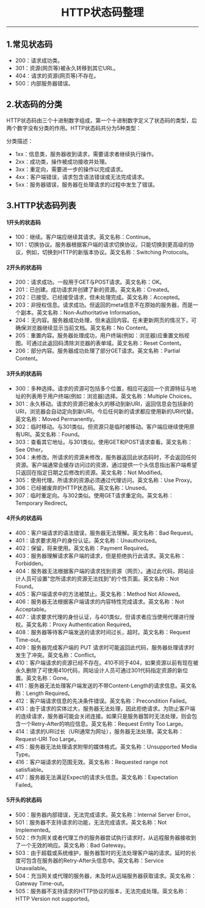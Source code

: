 <!--
 * @Author: guoxinggang<guoxinggang@gsaxns.com>
 * @Version: 1.0
 * @Date: 2019-08-21 11:30:05
 * @LastEditTime: 2019-08-21 13:35:08
 * @Description: 
 -->
# <center>HTTP状态码整理</center>
---
## 1.常见状态码

- 200：请求成功类。
- 301：资源(网页等)被永久转移到其它URL。
- 404：请求的资源(网页等)不存在。
- 500：内部服务器错误。

## 2.状态码的分类

HTTP状态码由三个十进制数字组成，第一个十进制数字定义了状态码的类型，后两个数字没有分类的作用。HTTP状态码共分为5种类型：

分类描述：

- 1xx：信息类，服务器收到请求，需要请求者继续执行操作。
- 2xx：成功类，操作被成功接收并处理。
- 3xx：重定向，需要进一步的操作以完成请求。
- 4xx：客户端错误，请求包含语法错误或无法完成请求。
- 5xx：服务器错误，服务器在处理请求的过程中发生了错误。

## 3.HTTP状态码列表

#### 1开头的状态码

- 100：继续。客户端应继续其请求。英文名称：Continue。
- 101：切换协议。服务器根据客户端的请求切换协议。只能切换到更高级的协议，例如，切换到HTTP的新版本协议。英文名称：Switching Protocols。

#### 2开头的状态码

- 200：请求成功。一般用于GET与POST请求。英文名称：OK。
- 201：已创建。成功请求并创建了新的资源。英文名称：Created。
- 202：已接受。已经接受请求，但未处理完成。英文名称：Accepted。
- 203：非授权信息。请求成功。但返回的meta信息不在原始的服务器，而是一个副本。英文名称：Non-Authoritative Information。
- 204：无内容。服务器成功处理，但未返回内容。在未更新网页的情况下，可确保浏览器继续显示当前文档。英文名称：No Content。
- 205：重置内容。服务器处理成功，用户终端(例如：浏览器)应重置文档视图。可通过此返回码清除浏览器的表单域。英文名称：Reset Content。
- 206：部分内容。服务器成功处理了部分GET请求。英文名称：Partial Content。

#### 3开头的状态码

- 300：多种选择。请求的资源可包括多个位置，相应可返回一个资源特征与地址的列表用于用户终端(例如：浏览器)选择。英文名称：Multiple Choices。
- 301：永久移动。请求的资源已被永久的移动到新URI，返回信息会包括新的URI，浏览器会自动定向到新URI。今后任何新的请求都应使用新的URI代替。英文名称：Moved Permanently。
- 302：临时移动。与301类似。但资源只是临时被移动。客户端应继续使用原有URI。英文名称：Found。
- 303：查看其它地址。与301类似。使用GET和POST请求查看。英文名称：See Other。
- 304：未修改。所请求的资源未修改，服务器返回此状态码时，不会返回任何资源。客户端通常会缓存访问过的资源，通过提供一个头信息指出客户端希望只返回在指定日期之后修改的资源。英文名称：Not Modified。
- 305：使用代理。所请求的资源必须通过代理访问。英文名称：Use Proxy。
- 306：已经被废弃的HTTP状态码。英文名称：Unused。
- 307：临时重定向。与302类似。使用GET请求重定向。英文名称：Temporary Redirect。

#### 4开头的状态码

- 400：客户端请求的语法错误，服务器无法理解。英文名称：Bad Request。
- 401：请求要求用户的身份认证。英文名称：Unauthorized。
- 402：保留，将来使用。英文名称：Payment Required。
- 403：服务器理解请求客户端的请求，但是拒绝执行此请求。英文名称：Forbidden。
- 404：服务器无法根据客户端的请求找到资源（网页）。通过此代码，网站设计人员可设置"您所请求的资源无法找到"的个性页面。英文名称：Not Found。
- 405：客户端请求中的方法被禁止。英文名称：Method Not Allowed。
- 406：服务器无法根据客户端请求的内容特性完成请求。英文名称：Not Acceptable。
- 407：请求要求代理的身份认证，与401类似，但请求者应当使用代理进行授权。英文名称：Proxy Authentication Required。
- 408：服务器等待客户端发送的请求时间过长，超时。英文名称：Request Time-out。
- 409：服务器完成客户端的 PUT 请求时可能返回此代码，服务器处理请求时发生了冲突。英文名称：Conflict。
- 410：客户端请求的资源已经不存在。410不同于404，如果资源以前有现在被永久删除了可使用410代码，网站设计人员可通过301代码指定资源的新位置。英文名称：Gone。
- 411：服务器无法处理客户端发送的不带Content-Length的请求信息。英文名称：Length Required。
- 412：客户端请求信息的先决条件错误。英文名称：Precondition Failed。
- 413：由于请求的实体过大，服务器无法处理，因此拒绝请求。为防止客户端的连续请求，服务器可能会关闭连接。如果只是服务器暂时无法处理，则会包含一个Retry-After的响应信息。英文名称：Request Entity Too Large。
- 414：请求的URI过长（URI通常为网址），服务器无法处理。英文名称：Request-URI Too Large。
- 415：服务器无法处理请求附带的媒体格式。英文名称：Unsupported Media Type。
- 416：客户端请求的范围无效。英文名称：Requested range not satisfiable。
- 417：服务器无法满足Expect的请求头信息。英文名称：Expectation Failed。

#### 5开头的状态码

- 500：服务器内部错误，无法完成请求。英文名称：Internal Server Error。
- 501：服务器不支持请求的功能，无法完成请求。英文名称：Not Implemented。
- 502：作为网关或者代理工作的服务器尝试执行请求时，从远程服务器接收到了一个无效的响应。英文名称：Bad Gateway。
- 503：由于超载或系统维护，服务器暂时的无法处理客户端的请求。延时的长度可包含在服务器的Retry-After头信息中。英文名称：Service Unavailable。
- 504：充当网关或代理的服务器，未及时从远端服务器获取请求。英文名称：Gateway Time-out。
- 505：服务器不支持请求的HTTP协议的版本，无法完成处理。英文名称：HTTP Version not supported。
